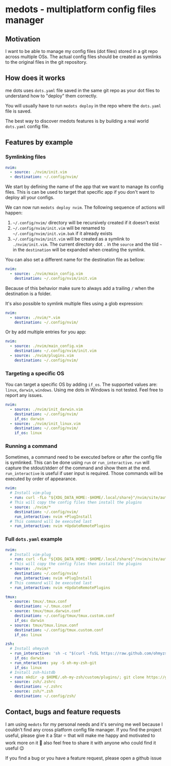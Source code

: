 # medots - multiplatform config files manager

## Motivation

I want to be able to manage my config files (dot files) stored in a git repo across multiple OSs. The actual config files should be created as symlinks to the original files in the git repository.

## How does it works

me dots uses `dots.yaml` file saved in the same git repo as your dot files to understand how to "deploy" them correctly.

You will usually have to run `medots deploy` in the repo where the `dots.yaml` file is saved.

The best way to discover medots features is by building a real world `dots.yaml` config file.

## Features by example

### Symlinking files

```yaml
nvim:
  - source: ./nvim/init.vim
  - destination: ~/.config/nvim/
```

We start by defining the name of the app that we want to manage its config files. This is can be used to target that specific app if you don't want to deploy all your configs.

We can now run `medots deploy nvim`. The following sequence of actions will happen:

1. `~/.config/nvim/` directory will be recursively created if it doesn't exist
2. `~/.config/nvim/init.vim` will be renamed to `~/.config/nvim/init.vim.bak` if it already exists
3. `~/.config/nvim/init.vim` will be created as a symlink to `./nvim/init.vim`. The current directory dot `.` in the `source` and the tild `~` in the `destination` will be expanded when creating the symlink.

You can also set a different name for the destination file as bellow:

```yaml
nvim:
  - source: ./nvim/main_config.vim
    destination: ~/.config/nvim/init.vim
```

Because of this behavior make sure to always add a trailing `/` when the destination is a folder.

It's also possible to symlink multiple files using a glob expression:

```yaml
nvim:
  - source: ./nvim/*.vim
    destination: ~/.config/nvim/
```

Or by add multiple entries for you app:

```yaml
nvim:
  - source: ./nvim/main_config.vim
    destination: ~/.config/nvim/init.vim
  - source: ./nvim/plugins.vim
    destination: ~/.config/nvim/
```

### Targeting a specific OS

You can target a specific OS by adding `if_os`. The supported values are: `linux`, `darwin`, `windows`. Using me dots in Windows is not tested. Feel free  to report any issues.

```yaml
nvim:
  - source: ./nvim/init_darwin.vim
    destination: ~/.config/nvim/
    if_os: darwin
  - source: ./nvim/init_linux.vim
    destination: ~/.config/nvim/
    if_os: linux
```

### Running a command

Sometimes, a command need to be executed before or after the config file is symlinked. This can be done using `run` or `run_interactive`. `run` will capture the stdout/stderr of the command and show them at the end. `run_interactive` is useful if user input is required. Those commands will be executed by order of appearance.

```yaml
nvim:
  # Install vim-plug
  - run: curl -fLo "${XDG_DATA_HOME:-$HOME/.local/share}"/nvim/site/autoload/plug.vim --create-dirs https://raw.githubusercontent.com/junegunn/vim-plug/master/plug.vim
  # This will copy the config files then install the plugins
  - source: ./nvim/*
    destination: ~/.config/nvim/
    run_interactive: nvim +PlugInstall
  # This command will be executed last
  - run_interactive: nvim +UpdateRemotePlugins
```

### Full `dots.yaml` example

```yaml
nvim:
  # Install vim-plug
  - run: curl -fLo "${XDG_DATA_HOME:-$HOME/.local/share}"/nvim/site/autoload/plug.vim --create-dirs https://raw.githubusercontent.com/junegunn/vim-plug/master/plug.vim
  # This will copy the config files then install the plugins
  - source: ./nvim/*
    destination: ~/.config/nvim/
    run_interactive: nvim +PlugInstall
  # This command will be executed last
  - run_interactive: nvim +UpdateRemotePlugins

tmux:
  - source: tmux/.tmux.conf
    destination: ~/.tmux.conf
  - source: tmux/tmux.darwin.conf
    destination: ~/.config/tmux/tmux.custom.conf
    if_os: darwin
  - source: tmux/tmux.linux.conf
    destination: ~/.config/tmux.custom.conf
    if_os: linux

zsh:
  # Install ohmyzsh
  - run_interactive: 'sh -c "$(curl -fsSL https://raw.github.com/ohmyzsh/ohmyzsh/master/tools/install.sh)"'
    if_os: darwin
  - run_nteractive: yay -S oh-my-zsh-git
    if_os: linux
  # Install zsh-histdb
  - run: mkdir -p $HOME/.oh-my-zsh/custom/plugins/; git clone https://github.com/larkery/zsh-histdb $HOME/.oh-my-zsh/custom/plugins/zsh-histdb
  - source: zsh/.zshrc
    destination: ~/.zshrc
  - source: zsh/*.zsh
    destination: ~/.config/zsh/
```

## Contact, bugs and feature requests

I am using `medots` for my personal needs and it's serving me well because I couldn't find any cross platform config file manager. If you find the project useful, please give it a Star ⭐️ that will make me happy and motivated to work more on it 🤗 also feel free to share it with anyone who could find it useful 😉

If you find a bug or you have a feature request, please open a github issue
